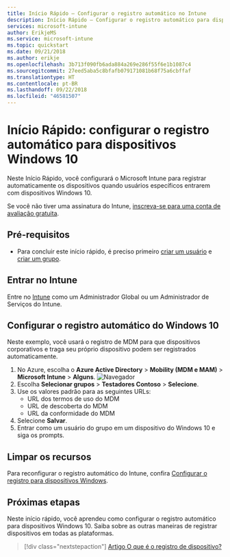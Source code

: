 ```yaml
---
title: Início Rápido – Configurar o registro automático no Intune
description: Início Rápido – Configurar o registro automático para dispositivos Windows 10 no Intune.
services: microsoft-intune
author: ErikjeMS
ms.service: microsoft-intune
ms.topic: quickstart
ms.date: 09/21/2018
ms.author: erikje
ms.openlocfilehash: 3b713f090fb6ada884a269e286f55f6e1b1087c4
ms.sourcegitcommit: 27eed5aba5c8bfafb079171081b68f75a6cbffaf
ms.translationtype: HT
ms.contentlocale: pt-BR
ms.lasthandoff: 09/22/2018
ms.locfileid: "46581507"
---
```

# <a name="quickstart-set-up-automatic-enrollment-for-windows-10-devices"></a>Início Rápido: configurar o registro automático para dispositivos Windows 10

Neste Início Rápido, você configurará o Microsoft Intune para registrar automaticamente os dispositivos quando usuários específicos entrarem com dispositivos Windows 10.

Se você não tiver uma assinatura do Intune, [inscreva-se para uma conta de avaliação gratuita](free-trial-sign-up.md).

## <a name="prerequisites"></a>Pré-requisitos

- Para concluir este início rápido, é preciso primeiro [criar um usuário](quickstart-create-user.md) e [criar um grupo](quickstart-create-group.md).

## <a name="sign-in-to-intune"></a>Entrar no Intune

Entre no [Intune](https://aka.ms/intuneportal) como um Administrador Global ou um Administrador de Serviços do Intune.

## <a name="set-up-windows-10-automatic-enrollment"></a>Configurar o registro automático do Windows 10

Neste exemplo, você usará o registro de MDM para que dispositivos corporativos e traga seu próprio dispositivo podem ser registrados automaticamente.

1. No Azure, escolha o **Azure Active Directory** > **Mobility (MDM e MAM)** > **Microsoft Intune** > **Alguns**.
![Navegador](media/quickstart-setup-auto-enrollment/setup-automatic-enrollment-win10.png)
2. Escolha **Selecionar grupos** > **Testadores Contoso** > **Selecione**.
3. Use os valores padrão para as seguintes URLs:
    - URL dos termos de uso do MDM
    - URL de descoberta do MDM
    - URL da conformidade do MDM
4. Selecione **Salvar**.
5. Entrar como um usuário do grupo em um dispositivo do Windows 10 e siga os prompts.

## <a name="clean-up-resources"></a>Limpar os recursos

Para reconfigurar o registro automático do Intune, confira [Configurar o registro para dispositivos Windows](windows-enroll.md).

## <a name="next-steps"></a>Próximas etapas

Neste início rápido, você aprendeu como configurar o registro automático para dispositivos Windows 10. Saiba sobre as outras maneiras de registrar dispositivos em todas as plataformas.

> [!div class="nextstepaction"]
> [Artigo O que é o registro de dispositivo?](device-enrollment.md)